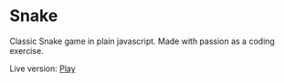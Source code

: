 # Snake

Classic Snake game in plain javascript. Made with passion as a coding exercise.

Live version:
[Play](https://perpetual-level.surge.sh/)
